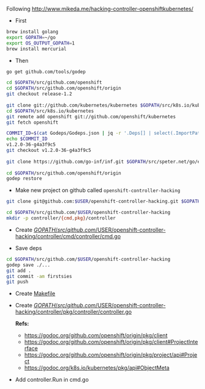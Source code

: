 Following http://www.mikeda.me/hacking-controller-openshiftkubernetes/

- First

```bash
brew install golang
export GOPATH=~/go
export OS_OUTPUT_GOPATH=1
brew install mercurial
```

- Then

```bash
go get github.com/tools/godep

cd $GOPATH/src/github.com/openshift
cd $GOPATH/src/github.com/openshift/origin
git checkout release-1.2
 
git clone git://github.com/kubernetes/kubernetes $GOPATH/src/k8s.io/kubernetes
cd $GOPATH/src/k8s.io/kubernetes
git remote add openshift git://github.com/openshift/kubernetes
git fetch openshift

COMMIT_ID=$(cat Godeps/Godeps.json | jq -r '.Deps[] | select(.ImportPath=="k8s.io/kubernetes/pkg/api") .Comment')
echo $COMMIT_ID
v1.2.0-36-g4a3f9c5
git checkout v1.2.0-36-g4a3f9c5
 
git clone https://github.com/go-inf/inf.git $GOPATH/src/speter.net/go/exp/math/dec/inf
 
cd $GOPATH/src/github.com/openshift/origin
godep restore
```

- Make new project on github called `openshift-controller-hacking`

```bash
git clone git@github.com:$USER/openshift-controller-hacking.git $GOPATH/src/github.com/$USER/openshift-controller-hacking

cd $GOPATH/src/github.com/$USER/openshift-controller-hacking
mkdir -p controller/{cmd,pkg}/controller
```

- Create [$GOPATH/src/github.com/$USER/openshift-controller-hacking/controller/cmd/controller/cmd.go](controller/cmd/controller/cmd.go)

- Save deps

```bash
cd $GOPATH/src/github.com/$USER/openshift-controller-hacking
godep save ./...
git add .
git commit -am firstsies
git push
```

- Create [Makefile](Makefile)

- Create [$GOPATH/src/github.com/$USER/openshift-controller-hacking/controller/pkg/controller/controller.go](controller/pkg/controller/controller.go) 

    **Refs:**

    - https://godoc.org/github.com/openshift/origin/pkg/client
    - https://godoc.org/github.com/openshift/origin/pkg/client#ProjectInterface
    - https://godoc.org/github.com/openshift/origin/pkg/project/api#Project
    - https://godoc.org/k8s.io/kubernetes/pkg/api#ObjectMeta

- Add controller.Run in cmd.go
